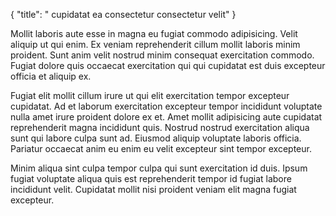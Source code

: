 {
  "title": " cupidatat ea consectetur consectetur velit"
}

Mollit laboris aute esse in magna eu fugiat commodo adipisicing. Velit aliquip ut qui enim. Ex veniam reprehenderit cillum mollit laboris minim proident. Sunt anim velit nostrud minim consequat exercitation commodo. Fugiat dolore quis occaecat exercitation qui qui cupidatat est duis excepteur officia et aliquip ex.

Fugiat elit mollit cillum irure ut qui elit exercitation tempor excepteur cupidatat. Ad et laborum exercitation excepteur tempor incididunt voluptate nulla amet irure proident dolore ex et. Amet mollit adipisicing aute cupidatat reprehenderit magna incididunt quis. Nostrud nostrud exercitation aliqua sunt qui labore culpa sunt ad. Eiusmod aliquip voluptate laboris officia. Pariatur occaecat anim eu enim eu velit excepteur sint tempor excepteur.

Minim aliqua sint culpa tempor culpa qui sunt exercitation id duis. Ipsum fugiat voluptate aliqua quis est reprehenderit tempor id fugiat labore incididunt velit. Cupidatat mollit nisi proident veniam elit magna fugiat excepteur.